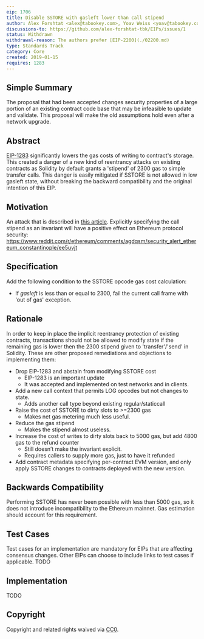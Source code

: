 ```yaml
---
eip: 1706
title: Disable SSTORE with gasleft lower than call stipend
author: Alex Forshtat <alex@tabookey.com>, Yoav Weiss <yoav@tabookey.com>
discussions-to: https://github.com/alex-forshtat-tbk/EIPs/issues/1
status: Withdrawn
withdrawal-reason: The authors prefer [EIP-2200](./02200.md)
type: Standards Track
category: Core
created: 2019-01-15
requires: 1283
---
```


## Simple Summary
The proposal that had been accepted changes security properties of a large portion of an existing contract code base that may be infeasible to update and validate. This proposal will make the old assumptions hold even after a network upgrade.

## Abstract
[EIP-1283](./01283.md) significantly lowers the gas costs of writing to contract's storage. This created a danger of a new kind of reentrancy attacks on existing contracts as Solidity by default grants a 'stipend' of 2300 gas to simple transfer calls.
This danger is easily mitigated if SSTORE is not allowed in low gasleft state, without breaking the backward compatibility and the original intention of this EIP.

## Motivation

An attack that is described in [this article](https://medium.com/chainsecurity/constantinople-enables-new-reentrancy-attack-ace4088297d9).
Explicitly specifying the call stipend as an invariant will have a positive effect on Ethereum protocol security: 
https://www.reddit.com/r/ethereum/comments/agdqsm/security_alert_ethereum_constantinople/ee5uvjt

## Specification

Add the following condition to the SSTORE opcode gas cost calculation:

* If *gasleft* is less than or equal to 2300, fail the current call frame
  with 'out of gas' exception.

## Rationale
In order to keep in place the implicit reentrancy protection of existing contracts, transactions should not be allowed to modify state if the remaining gas is lower then the 2300 stipend given to 'transfer'/'send' in Solidity.
These are other proposed remediations and objections to implementing them:

* Drop EIP-1283 and abstain from modifying SSTORE cost
  * EIP-1283 is an important update 
  * It was accepted and implemented on test networks and in clients.
* Add a new call context that permits LOG opcodes but not changes to state.
  * Adds another call type beyond existing regular/staticcall
* Raise the cost of SSTORE to dirty slots to >=2300 gas
  * Makes net gas metering much less useful.
* Reduce the gas stipend
  * Makes the stipend almost useless.
* Increase the cost of writes to dirty slots back to 5000 gas, but add 4800 gas to the refund counter
  * Still doesn’t make the invariant explicit.
  * Requires callers to supply more gas, just to have it refunded
* Add contract metadata specifying per-contract EVM version, and only apply SSTORE changes to contracts deployed with the new version.


## Backwards Compatibility
Performing SSTORE has never been possible with less than 5000 gas, so it does not introduce incompatibility to the Ethereum mainnet. Gas estimation should account for this requirement.

## Test Cases
Test cases for an implementation are mandatory for EIPs that are affecting consensus changes. Other EIPs can choose to include links to test cases if applicable.
TODO
## Implementation
TODO
## Copyright
Copyright and related rights waived via [CC0](/LICENSE.md).
